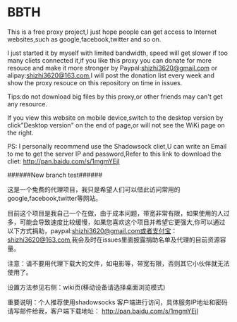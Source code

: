 # BBTH
This is  a free proxy project,I just hope people can get access to Internet websites,such as google,facebook,twitter and so on.

I just started it by myself with limited bandwidth, speed will get slower if too many cliets connected it,if you like this proxy you can donate for more resouce and make it more stronger by Paypal:shizhi3620@gmail.com or alipay:shizhi3620@163.com,I will post the donation list every week and show the proxy resouce on this repository on time in issues.

Tips:do not download big files by this proxy,or other friends may can't get any resource.

If you view this website on mobile device,switch to the desktop version by click"Desktop version" on the end of page,or will not see the WiKi page on the right.

PS: I personally recommend use the Shadowsock cliet,U can write an Email to me to get the server IP and password,Refer to this link to download the cliet:
http://pan.baidu.com/s/1mgmYEjI

######New branch test######


这是一个免费的代理项目，我只是希望人们可以借此访问常用的google,facebook,twitter等网站。

目前这个项目是我自己一个在做，由于成本问题，带宽非常有限，如果使用的人过多，可能会导致速度比较缓慢，如果您喜欢这个项目并希望它更强大,你可以通过以下方式捐助，paypal:shizhi3620@gmail.com或者支付宝：shizhi3620@163.com,我会及时在issues里面披露捐助名单及代理的目前资源容量。

注意：请不要用代理下载大的文件，如电影等，带宽有限，否则其它小伙伴就无法使用了。

设置方法参见右侧：wiki页(移动设备请选择桌面浏览模式)

重要说明：个人推荐使用shadowsocks 客户端进行访问，具体服务IP地址和密码请写邮件给我，客户端下载地址：
http://pan.baidu.com/s/1mgmYEjI

